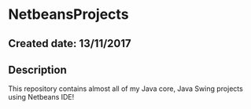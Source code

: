 # NetbeansProjects
## Created date: 13/11/2017
## Description
This repository contains almost all of my Java core, Java Swing projects using Netbeans IDE!
